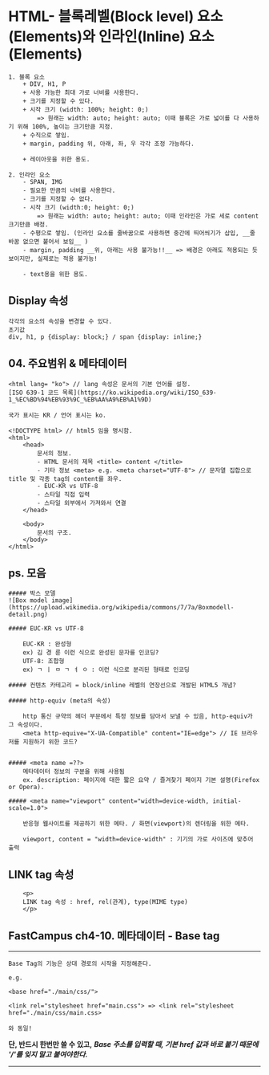 # HTML- 블록레벨(Block level) 요소(Elements)와 인라인(Inline) 요소(Elements)

    1. 블록 요소
        + DIV, H1, P
        + 사용 가능한 최대 가로 너비를 사용한다.
        + 크기를 지정할 수 있다.
        + 시작 크기 (width: 100%; height: 0;)
            => 원래는 width: auto; height: auto; 이때 블록은 가로 넓이를 다 사용하기 위해 100%, 높이는 크기만큼 지정.
        + 수직으로 쌓임.
        + margin, padding 위, 아래, 좌, 우 각각 조정 가능하다.

        + 레이아웃을 위한 용도.
    
    2. 인라인 요소
        - SPAN, IMG
        - 필요한 만큼의 너비를 사용한다.
        - 크기를 지정할 수 없다.
        - 시작 크기 (width:0; height: 0;)
            => 원래는 width: auto; height: auto; 이때 인라인은 가로 세로 content 크기만큼 배정.
        - 수평으로 쌓임. (인라인 요소를 줄바꿈으로 사용하면 중간에 띄어씌기가 삽입, __줄바꿈 없으면 붙어서 보임__ )
        - margin, padding __위, 아래는 사용 불가능!!__ => 배경은 아래도 적용되는 듯 보이지만, 실제로는 적용 불가능!

        - text용을 위한 용도.


## Display 속성

    각각의 요소의 속성을 변경할 수 있다. 
    초기값
    div, h1, p {display: block;} / span {display: inline;}

## 04. 주요범위 & 메타데이터

    <html lang= "ko"> // lang 속성은 문서의 기본 언어를 설정.
    [ISO 639-1 코드 목록](https://ko.wikipedia.org/wiki/ISO_639-1_%EC%BD%94%EB%93%9C_%EB%AA%A9%EB%A1%9D)

    국가 표시는 KR / 언어 표시는 ko.

    <!DOCTYPE html> // html5 임을 명시함. 
    <html>
        <head>
            문서의 정보.
            - HTML 문서의 제목 <title> content </title>
            - 기타 정보 <meta> e.g. <meta charset="UTF-8"> // 문자열 집합으로 title 및 각종 tag의 content를 좌우.
            - EUC-KR vs UTF-8
            - 스타일 직접 입력
            - 스타일 외부에서 가져와서 연결
        </head>

        <body>
            문서의 구조.
        </body>
    </html>
    

## ps. 모음

    ##### 박스 모델
    ![Box model image](https://upload.wikimedia.org/wikipedia/commons/7/7a/Boxmodell-detail.png)

    ##### EUC-KR vs UTF-8

        EUC-KR : 완성형
        ex) 김 경 륜 이런 식으로 완성된 문자를 인코딩?
        UTF-8: 조합형
        ex) ㄱ ㅣ ㅁ ㄱ ㅕ ㅇ : 이런 식으로 분리된 형태로 인코딩

    ##### 컨텐츠 카테고리 = block/inline 레벨의 연장선으로 개발된 HTML5 개념?

    ##### http-equiv (meta의 속성)

        http 통신 규약의 헤더 부문에서 특정 정보를 담아서 보낼 수 있음, http-equiv가 그 속성이다.
        <meta http-equive="X-UA-Compatible" content="IE=edge"> // IE 브라우저를 지원하기 위한 코드?


    ##### <meta name =??>
        메타데이터 정보의 구분을 위해 사용됨
        ex. description: 페이지에 대한 짧은 요약 / 즐겨찾기 페이지 기본 설명(Firefox or Opera).

    ##### <meta name="viewport" content="width=device-width, initial-scale=1.0">

        반응형 웹사이트를 제공하기 위한 메타. / 화면(viewport)의 렌더링을 위한 메타. 

        viewport, content = "width=device-width" : 기기의 가로 사이즈에 맞추어 출력

## LINK tag 속성
        <p>
        LINK tag 속성 : href, rel(관계), type(MIME type)
        </p>

## FastCampus ch4-10. 메타데이터 - Base tag
---
    Base Tag의 기능은 상대 경로의 시작을 지정해준다.

    e.g.
    
    <base href="./main/css/">

    <link rel="stylesheet href="main.css"> => <link rel="stylesheet href="./main/css/main.css>
    
    와 동일!

__단, 반드시 한번만 쓸 수 있고,__
__*Base 주소를 입력할 때, 기본 href 값과 바로 붙기 때문에 '/'를 잊지 말고 붙여야한다.*__

---







